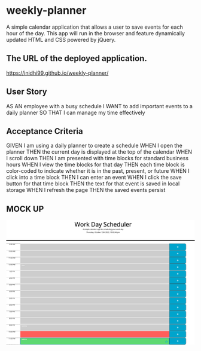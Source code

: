 # weekly-planner
A simple calendar application that allows a user to save events for each hour of the day. This app will run in the browser and feature dynamically updated HTML and CSS powered by jQuery.

## The URL of the deployed application.
https://inidhi99.github.io/weekly-planner/


## User Story
AS AN employee with a busy schedule
I WANT to add important events to a daily planner
SO THAT I can manage my time effectively

## Acceptance Criteria
GIVEN I am using a daily planner to create a schedule
WHEN I open the planner
THEN the current day is displayed at the top of the calendar
WHEN I scroll down
THEN I am presented with time blocks for standard business hours
WHEN I view the time blocks for that day
THEN each time block is color-coded to indicate whether it is in the past, present, or future
WHEN I click into a time block
THEN I can enter an event
WHEN I click the save button for that time block
THEN the text for that event is saved in local storage
WHEN I refresh the page
THEN the saved events persist


## MOCK UP 
![](Assets/example%20of%20the%20page%20.png)
